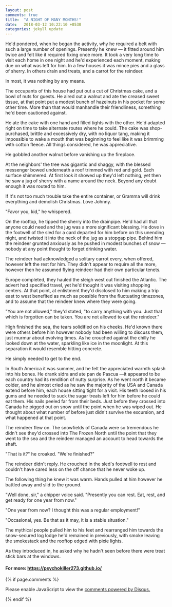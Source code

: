 ```yaml
---
layout: post
comments: true
title:  "A NIGHT OF MANY MONTHS!"
date:   2018-03-12 10:22:10 +0530
categories: jekyll update
---
```

He'd pondered, when he began the activity, why he required a belt with such a large number of openings. Presently he knew — it fitted around him twice and felt like it required fixing once more. It took a very long time to visit each home in one night and he'd experienced each moment, making due on what was left for him. In a few houses it was mince pies and a glass of sherry. In others drain and treats, and a carrot for the reindeer.

In most, it was nothing by any means.

The occupants of this house had put out a cut of Christmas cake, and a bowl of nuts for guests. He aired out a walnut and ate the creased sweet tissue, at that point put a modest bunch of hazelnuts in his pocket for some other time. More than that would manhandle their friendliness, something he'd been cautioned against.

He ate the cake with one hand and filled tights with the other. He'd adapted right on time to take alternate routes where he could. The cake was shop-purchased, brittle and excessively dry, with no liquor tang, making it impossible to wake a mouth that was beginning to feel like it was brimming with cotton fleece. All things considered, he was appreciative.

He gobbled another walnut before vanishing up the fireplace.

At the neighbors' the tree was gigantic and shaggy, with the blessed messenger bowed underneath a roof trimmed with red and gold. Each surface shimmered. At first look it showed up they'd left nothing, yet then he saw a jug of sherry with a name around the neck. Beyond any doubt enough it was routed to him.

If it's not too much trouble take the entire container, or Gramma will drink everything and demolish Christmas. Love Johnny.

"Favor you, kid," he whispered.

On the rooftop, he tipped the sherry into the drainpipe. He'd had all that anyone could need and the jug was a more significant blessing. He dove in the footwell of the sled for a card departed for him before on this unending night, and twisted it into the neck of the jug as a stopgap pipe. Behind him the reindeer grunted anxiously as he pushed in modest bunches of snow — nobody at any point thought to forget drinking water.

The reindeer had acknowledged a solitary carrot every, when offered, however left the rest for him. They didn't appear to require all the more, however then he assumed flying reindeer had their own particular tenets.

Europe completed, they hauled the sleigh west out finished the Atlantic. The advert had specified travel, yet he'd thought it was visiting shopping centers. At that point, at enlistment they'd disclosed to him making a trip east to west benefited as much as possible from the fluctuating timezones, and to assume that the reindeer knew where they were going.

"You are not allowed," they'd stated, "to carry anything with you. Just that which is forgotten can be taken. You are not allowed to eat the reindeer."

High finished the sea, the tears solidified on his cheeks. He'd known there were others before him however nobody had been willing to discuss them, just murmur about evolving times. As he crouched against the chilly he looked down at the water, sparkling like ice in the moonlight. At this separation it would resemble hitting concrete.

He simply needed to get to the end.

In South America it was summer, and he felt the appreciated warmth splash into his bones. He drank sidra and ate pan de Pascua —it appeared to be each country had its rendition of nutty surprise. As he went north it became colder, and he almost cried as he saw the majority of the USA and Canada extend before him, each house sitting tight for a visit. His teeth loosed in his gums and he needed to suck the sugar treats left for him before he could eat them. His nails peeled far from their beds. Just before they crossed into Canada he pigged out on snow until the point when he was wiped out. He thought about what number of before just didn't survive the excursion, and what happened at that point.

The reindeer flew on. The snowfields of Canada were so tremendous he didn't see they'd crossed into The Frozen North until the point that they went to the sea and the reindeer managed an account to head towards the shaft.

"That is it?" he croaked. "We're finished?"

The reindeer didn't reply. He crouched in the sled's footwell to rest and couldn't have cared less on the off chance that he never woke up.

The following thing he knew it was warm. Hands pulled at him however he battled away and slid to the ground.

"Well done, sir," a chipper voice said. "Presently you can rest. Eat, rest, and get ready for one year from now."

"One year from now? I thought this was a regular employment!"

"Occasional, yes. Be that as it may, it is a stable situation."

The mythical people pulled him to his feet and rearranged him towards the snow-secured log lodge he'd remained in previously, with smoke leaving the smokestack and the rooftop edged with pixie lights.

As they introduced in, he asked why he hadn't seen before there were treat stick bars at the windows.

#### For more: https://psychokiller273.github.io/

{% if page.comments %}
<div id="disqus_thread"></div>
<script>

/**
*  RECOMMENDED CONFIGURATION VARIABLES: EDIT AND UNCOMMENT THE SECTION BELOW TO INSERT DYNAMIC VALUES FROM YOUR PLATFORM OR CMS.
*  LEARN WHY DEFINING THESE VARIABLES IS IMPORTANT: https://disqus.com/admin/universalcode/#configuration-variables*/
/*
var disqus_config = function () {
this.page.url = PAGE_URL;  // Replace PAGE_URL with your page's canonical URL variable
this.page.identifier = PAGE_IDENTIFIER; // Replace PAGE_IDENTIFIER with your page's unique identifier variable
};
*/
(function() { // DON'T EDIT BELOW THIS LINE
var d = document, s = d.createElement('script');
s.src = 'https://psychokiller273-github-io.disqus.com/embed.js';
s.setAttribute('data-timestamp', +new Date());
(d.head || d.body).appendChild(s);
})();
</script>
<noscript>Please enable JavaScript to view the <a href="https://disqus.com/?ref_noscript">comments powered by Disqus.</a></noscript>

{% endif %}
